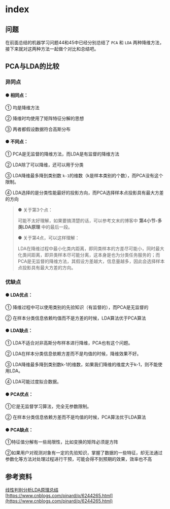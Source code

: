# index

## 问题

在前面总结的机器学习问题44和45中已经分别总结了 `PCA` 和 `LDA` 两种降维方法，接下来就对这两种方法一起做个对比和总结吧。

## PCA与LDA的比较

### 异同点

#### ● 相同点：

① 均是降维方法

② 降维时均使用了矩阵特征分解的思想

③ 两者都假设数据符合高斯分布

#### ● 不同点：

① PCA是无监督的降维方法，而LDA是有监督的降维方法

② LDA除了可以降维，还可以用于分类

③ LDA降维最多降到类别数 `k-1`的维数（k是样本类别的个数），而PCA没有这个限制。

④ LDA选择的是分类性能最好的投影方向，而PCA选择样本点投影具有最大方差的方向

> ● 关于第3个点：
>
> 可能不太好理解，如果要搞清楚的话，可以参考文末的博客中 **第4小节-多类LDA原理** 中的最后一段。
>
> ● 关于第4点，可以这样理解：
>
> LDA在降维过程中最小化类内距离，即同类样本的方差尽可能小，同时最大化类间距离，即异类样本尽可能分离，这本身是也为分类任务服务的；而PCA是无监督的降维方法，其假设方差越大，信息量越多，因此会选择样本点投影具有最大方差的方向。

### 优缺点

#### ● LDA优点：

① 降维过程中可以使用类别的先验知识（有监督的），而PCA是无监督的

② 在样本分类信息依赖均值而不是方差的时候，LDA算法优于PCA算法

#### ● LDA缺点：

① LDA不适合对非高斯分布样本进行降维，PCA也有这个问题。

② LDA在样本分类信息依赖方差而不是均值的时候，降维效果不好。

③ LDA降维最多降到类别数k-1的维数，如果我们降维的维度大于k-1，则不能使用LDA。

④ LDA可能过度拟合数据。

#### ● PCA优点：

①它是无监督学习算法，完全无参数限制。

② 在样本分类信息依赖方差而不是均值的时候，PCA算法优于LDA算法

#### ● PCA缺点：

①特征值分解有一些局限性，比如变换的矩阵必须是方阵

②如果用户对观测对象有一定的先验知识，掌握了数据的一些特征，却无法通过参数化等方法对处理过程进行干预，可能会得不到预期的效果，效率也不高

## 参考资料

[线性判别分析LDA原理总结](https://www.cnblogs.com/pinard/p/6244265.html) [https://www.cnblogs.com/pinard/p/6244265.html](https://www.cnblogs.com/pinard/p/6244265.html)

